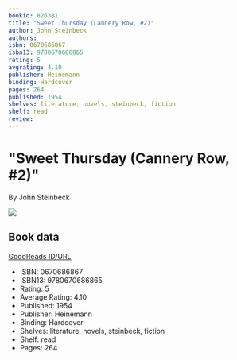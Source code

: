 ```yaml
---
bookid: 826381
title: "Sweet Thursday (Cannery Row, #2)"
author: John Steinbeck
authors: 
isbn: 0670686867
isbn13: 9780670686865
rating: 5
avgrating: 4.10
publisher: Heinemann
binding: Hardcover
pages: 264
published: 1954
shelves: literature, novels, steinbeck, fiction
shelf: read
review: 
---
```


# "Sweet Thursday (Cannery Row, #2)"

By John Steinbeck

![](https://i.gr-assets.com/images/S/compressed.photo.goodreads.com/books/1382102241l/826381.jpg)

## Book data

[GoodReads ID/URL](https://www.goodreads.com/book/show/826381)

- ISBN: 0670686867
- ISBN13: 9780670686865
- Rating: 5
- Average Rating: 4.10
- Published: 1954
- Publisher: Heinemann
- Binding: Hardcover
- Shelves: literature, novels, steinbeck, fiction
- Shelf: read
- Pages: 264

